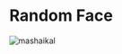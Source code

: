 # Random Face
![mashaikal](https://github.com/haikal-266/Belajar-Git/assets/115348610/b48b93b8-bd9b-4f28-8c9f-ae5d5a1f4f91)

